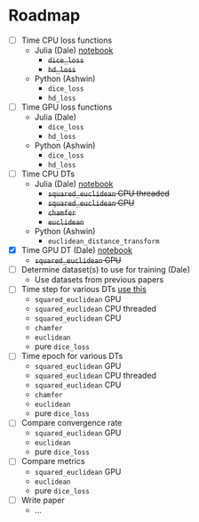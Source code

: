 # Roadmap
- [ ] Time CPU loss functions
  * Julia (Dale) [notebook](https://github.com/Dale-Black/project-distance-transforms/blob/master/julia/timing/pluto_notebooks/loss_functions.jl)
	* ~~`dice_loss`~~
	* ~~`hd_loss`~~
  * Python (Ashwin)
	* `dice_loss`
	* `hd_loss`
- [ ] Time GPU loss functions
  * Julia (Dale)
	* `dice_loss`
	* `hd_loss`
  * Python (Ashwin)
	* `dice_loss`
	* `hd_loss`
- [ ] Time CPU DTs
  * Julia (Dale) [notebook](https://github.com/Dale-Black/project-distance-transforms/blob/master/julia/timing/dt.jl)
	* ~~`squared_euclidean` CPU threaded~~
	* ~~`squared_euclidean` CPU~~
	* ~~`chamfer`~~
	* ~~`euclidean`~~
  * Python (Ashwin)
	* `euclidean_distance_transform`
- [x] Time GPU DT (Dale) [notebook](https://github.com/Dale-Black/project-distance-transforms/blob/master/julia/timing/dt.jl)
	-  ~~`squared_euclidean` GPU~~
- [ ] Determine dataset(s) to use for training (Dale)
	* Use datasets from previous papers
- [ ] Time step for various DTs [use this](https://github.com/ChrisRackauckas/PINN_Quadrature/blob/main/Examples/level_set_num.jl)
	* `squared_euclidean` GPU
	* `squared_euclidean` CPU threaded
	* `squared_euclidean` CPU
	* `chamfer`
	* `euclidean`
	* pure `dice_loss`
- [ ] Time epoch for various DTs
	* `squared_euclidean` GPU
	* `squared_euclidean` CPU threaded
	* `squared_euclidean` CPU
	* `chamfer`
	* `euclidean`
	* pure `dice_loss`
- [ ] Compare convergence rate
	* `squared_euclidean` GPU
	* `euclidean`
	* pure `dice_loss`
- [ ] Compare metrics
	* `squared_euclidean` GPU
	* `euclidean`
	* pure `dice_loss`
- [ ] Write paper
  * ...
